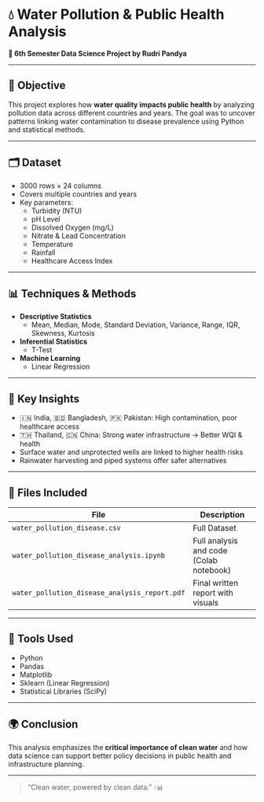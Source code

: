 # 💧 Water Pollution & Public Health Analysis  
**📘 6th Semester Data Science Project by Rudri Pandya**

---

## 📌 Objective  
This project explores how **water quality impacts public health** by analyzing pollution data across different countries and years. The goal was to uncover patterns linking water contamination to disease prevalence using Python and statistical methods.

---

## 🗂️ Dataset  
- 3000 rows × 24 columns  
- Covers multiple countries and years  
- Key parameters:  
  - Turbidity (NTU)  
  - pH Level  
  - Dissolved Oxygen (mg/L)  
  - Nitrate & Lead Concentration  
  - Temperature  
  - Rainfall  
  - Healthcare Access Index  

---

## 📊 Techniques & Methods  
- **Descriptive Statistics**  
  - Mean, Median, Mode, Standard Deviation, Variance, Range, IQR, Skewness, Kurtosis  
- **Inferential Statistics**  
  - T-Test
- **Machine Learning**  
  - Linear Regression  

---

## 📌 Key Insights  
- 🇮🇳 India, 🇧🇩 Bangladesh, 🇵🇰 Pakistan: High contamination, poor healthcare access  
- 🇹🇭 Thailand, 🇨🇳 China: Strong water infrastructure → Better WQI & health  
- Surface water and unprotected wells are linked to higher health risks  
- Rainwater harvesting and piped systems offer safer alternatives

---

## 📁 Files Included  
| File | Description |
|------|-------------|
| `water_pollution_disease.csv` | Full Dataset |
| `water_pollution_disease_analysis.ipynb` | Full analysis and code (Colab notebook) |
| `water_pollution_disease_analysis_report.pdf` | Final written report with visuals |

---

## 🧠 Tools Used  
- Python  
- Pandas  
- Matplotlib  
- Sklearn (Linear Regression)  
- Statistical Libraries (SciPy)

---

## 🌍 Conclusion  
This analysis emphasizes the **critical importance of clean water** and how data science can support better policy decisions in public health and infrastructure planning.

---

> “Clean water, powered by clean data.” 💧📊
